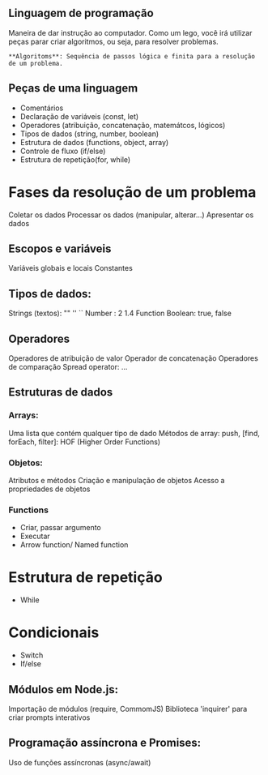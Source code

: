 ## Linguagem de programação

Maneira de dar instrução ao computador.
Como um lego, você irá utilizar peças parar criar algoritmos, ou seja, para resolver problemas.

    **Algoritoms**: Sequência de passos lógica e finita para a resolução de um problema.

## Peças de uma linguagem

- Comentários
- Declaração de variáveis (const, let)
- Operadores (atribuição, concatenação, matemátcos, lógicos)
- Tipos de dados (string, number, boolean)
- Estrutura de dados (functions, object, array)
- Controle de fluxo (if/else)
- Estrutura de repetição(for, while)

# Fases da resolução de um problema

Coletar os dados
Processar os dados (manipular, alterar...)
Apresentar os dados

## Escopos e variáveis

Variáveis globais e locais
Constantes

## Tipos de dados: 

Strings (textos): "" '' ``
Number : 2 1.4
Function
Boolean: true, false

## Operadores

Operadores de atribuição de valor
Operador de concatenação
Operadores de comparação
Spread operator: ...

## Estruturas de dados

### Arrays:

Uma lista que contém qualquer tipo de dado
Métodos de array: push, [find, forEach, filter]: HOF (Higher Order Functions)

### Objetos: 

Atributos e métodos
Criação e manipulação de objetos
Acesso a propriedades de objetos

### Functions
- Criar, passar argumento
- Executar
- Arrow function/ Named function

# Estrutura de repetição

- While

# Condicionais

- Switch
- If/else

## Módulos em Node.js:

Importação de módulos (require, CommomJS)
Biblioteca 'inquirer' para criar prompts interativos

## Programação assíncrona e Promises: 

Uso de funções assíncronas (async/await)